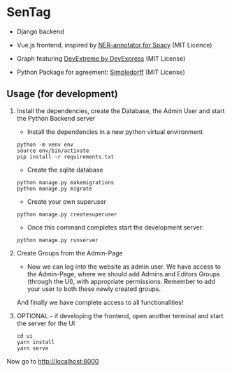 # SenTag

- Django backend

- Vue.js frontend, inspired by [NER-annotator for Spacy](https://github.com/tecoholic/ner-annotator) (MIT Licence)

- Graph featuring [DevExtreme by DevExpress](https://github.com/DevExpress/devextreme-vue) (MIT License)

- Python Package for agreement: [Simpledorff](https://github.com/LightTag/simpledorff) (MIT License)

## Usage (for development)

1. Install the dependencies, create the Database, the Admin User and start the Python Backend server
    * Install the dependencies in a new python virtual environment
    ```
    python -m venv env
    source env/bin/activate
    pip install -r requirements.txt
    ```

    * Create the sqlite database
    ```
    python manage.py makemigrations
    python manage.py migrate
    ```

    - Create your own superuser
    ```
    python manage.py createsuperuser
    ```

    - Once this command completes start the development server:
    ```
    python manage.py runserver
    ```
    

2. Create Groups from the Admin-Page
    * Now we can log into the website as admin user.
We have access to the Admin-Page, where we should add Admins and Editors Groups (through the UI), with appropriate permissions.
Remember to add your user to both these newly created groups.

   And finally we have complete access to all functionalities!

3. OPTIONAL - if developing the frontend, open another terminal and start the server for the UI

    ```
    cd ui
    yarn install
    yarn serve
    ```

Now go to [http://localhost:8000](http://localhost:8000)
